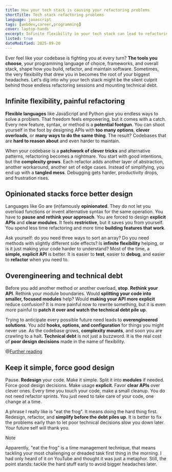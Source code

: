 ```yaml
---
title: How your tech stack is causing your refactoring problems
shortTitle: Tech stack refactoring problems
language: javascript
tags: [webdev,career,programming]
cover: laptop-hands
excerpt: Infinite flexibility in your tech stack can lead to refactoring headaches and technical debt. Here's how to avoid the trap.
listed: true
dateModified: 2025-09-20
---
```


Ever feel like your codebase is fighting you at every turn? **The tools you choose**, your programming language of choice, frameworks, and overall stack, shape how you build, refactor, and maintain software. Sometimes, the very flexibility that drew you in becomes the root of your biggest headaches. Let's dig into why your tech stack might be the silent culprit behind those endless refactoring sessions and mounting technical debt.

## Infinite flexibility, painful refactoring

**Flexible languages** like JavaScript and Python give you endless ways to solve a problem. That freedom feels empowering, but it comes with a catch. Every new feature, syntax, or method is a **potential footgun**. You can shoot yourself in the foot by designing APIs with **too many options**, **clever overloads**, or **many ways to do the same thing**. The result? Codebases that are **hard to reason about** and even harder to maintain.

When your codebase is a **patchwork of clever tricks** and alternative patterns, refactoring becomes a nightmare. You start with good intentions, but the **complexity grows**. Each refactor adds another layer of abstraction, another workaround, another set of edge cases. Instead of simplifying, you end up with a **tangled mess**. Debugging gets harder, productivity drops, and frustration rises.

## Opinionated stacks force better design

Languages like Go are (in)famously **opinionated**. They do not let you overload functions or invent alternative syntax for the same operation. You have to **pause and rethink your approach**. You are forced to design **explicit APIs** and **clear modules**. It feels **restrictive**, but it saves you from yourself. You spend less time refactoring and more time **building features that work**.

Ask yourself: do you need three ways to sort an array? Do you need methods with slightly different side effects? Is **infinite flexibility** helping, or is it just making your code harder to understand? Most of the time, a **simple, explicit API** is better. It is easier to **test**, easier to **debug**, and easier to **refactor** when you need to.

## Overengineering and technical debt

Before you add another method or another overload, **stop**. **Rethink your API**. Rethink your module boundaries. Would **splitting your code into smaller, focused modules** help? Would **making your API more explicit** reduce confusion? It is more painful now to rewrite something, but it is even more painful to **patch it over and watch the technical debt pile up**.

Trying to anticipate every possible future need leads to **overengineered solutions**. You add **hooks, options, and configuration** for things you might never use. As the codebase grows, **complexity mounts**, and soon you are crawling to a halt. **Technical debt** is not just a buzzword. It is the real cost of **poor design decisions** made in the name of flexibility.

@[Further reading](/articles/s/technical-debt)

## Keep it simple, force good design

Pause. **Redesign** your code. Make it simple. Split it into **modules** if needed. Force good design decisions. Make usage **explicit**. Favor **clear APIs** over clever ones. Every time you touch your code, make a small cleanup. You do not need refactor sprints. You just need to take care of your code, one change at a time.

A phrase I really like is "eat the frog". It means doing the hard thing first. Redesign, refactor, and **simplify before the debt piles up**. It is better to fix the problems early than to let poor technical decisions slow you down later. Your future self will thank you.

> [!NOTE]
>
> Apparently, "eat the frog" is a time management technique, that means tackling your most challenging or dreaded task first thing in the morning. I had only heard of it on YouTube and thought it was just a metaphor. Still, the point stands: tackle the hard stuff early to avoid bigger headaches later.
